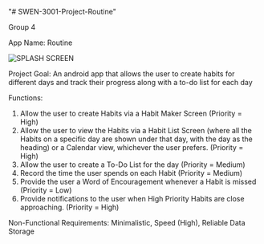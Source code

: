 "# SWEN-3001-Project-Routine" 

Group 4

App Name: Routine

![SPLASH SCREEN](https://user-images.githubusercontent.com/94488901/200152080-58491f5b-4b80-4e89-9e23-ba211a61c9a1.png)


Project Goal: An android app that allows the user to create habits for different days and track their progress along with a to-do list for each day

Functions:
1. Allow the user to create Habits via a Habit Maker Screen (Priority = High)
2. Allow the user to view the Habits via a Habit List Screen (where all the Habits on a specific day are shown under that day, with the day as the heading) or a Calendar view, whichever the user prefers. (Priority = High)
3. Allow the user to create a To-Do List for the day (Priority = Medium)
4. Record the time the user spends on each Habit (Priority = Medium)
5. Provide the user a Word of Encouragement whenever a Habit is missed (Priority = Low)
6. Provide notifications to the user when High Priority Habits are close approaching. (Priority = High)

Non-Functional Requirements:
Minimalistic, Speed (High), Reliable Data Storage
